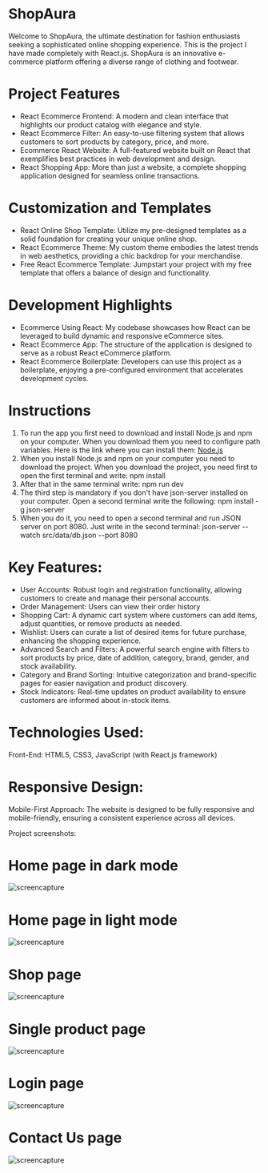 # ShopAura

Welcome to ShopAura, the ultimate destination for fashion enthusiasts seeking a sophisticated online shopping experience. This is the project I have made completely with React.js. ShopAura is an innovative e-commerce platform offering a diverse range of clothing and footwear. 


# Project Features
- React Ecommerce Frontend: A modern and clean interface that highlights our product catalog with elegance and style.
- React Ecommerce Filter: An easy-to-use filtering system that allows customers to sort products by category, price, and more.
- Ecommerce React Website: A full-featured website built on React that exemplifies best practices in web development and design.
- React Shopping App: More than just a website, a complete shopping application designed for seamless online transactions.

# Customization and Templates
- React Online Shop Template: Utilize my pre-designed templates as a solid foundation for creating your unique online shop.
- React Ecommerce Theme: My custom theme embodies the latest trends in web aesthetics, providing a chic backdrop for your merchandise.
- Free React Ecommerce Template: Jumpstart your project with my free template that offers a balance of design and functionality.

# Development Highlights
- Ecommerce Using React: My codebase showcases how React can be leveraged to build dynamic and responsive eCommerce sites.
- React Ecommerce App: The structure of the application is designed to serve as a robust React eCommerce platform.
- React Ecommerce Boilerplate: Developers can use this project as a boilerplate, enjoying a pre-configured environment that accelerates development cycles.

# Instructions
1. To run the app you first need to download and install Node.js and npm on your computer. When you download them you need to configure path variables. Here is the link where you can install them: [Node.js](https://nodejs.org/en)
2. When you install Node.js and npm on your computer you need to download the project. When you download the project, you need first to open the first terminal and write: npm install
3. After that in the same terminal write: npm run dev
4. The third step is mandatory if you don't have json-server installed on your computer. Open a second terminal write the following: npm install -g json-server
5. When you do it, you need to open a second terminal and run JSON server on port 8080. Just write in the second terminal: json-server --watch src/data/db.json --port 8080

# Key Features:
- User Accounts: Robust login and registration functionality, allowing customers to create and manage their personal accounts.
- Order Management: Users can view their order history
- Shopping Cart: A dynamic cart system where customers can add items, adjust quantities, or remove products as needed.
- Wishlist: Users can curate a list of desired items for future purchase, enhancing the shopping experience.
- Advanced Search and Filters: A powerful search engine with filters to sort products by price, date of addition, category, brand, gender, and stock availability.
- Category and Brand Sorting: Intuitive categorization and brand-specific pages for easier navigation and product discovery.
- Stock Indicators: Real-time updates on product availability to ensure customers are informed about in-stock items.

# Technologies Used:
Front-End: HTML5, CSS3, JavaScript (with React.js framework)

# Responsive Design:
Mobile-First Approach: The website is designed to be fully responsive and mobile-friendly, ensuring a consistent experience across all devices.

 Project screenshots:

# Home page in dark mode

![screencapture](public/dark-page.jpg)

# Home page in light mode

![screencapture](public/white-page.jpg)

# Shop page

![screencapture](public/shop-page.jpg)

# Single product page

![screencapture](public/cart-page.jpg)


# Login page

![screencapture](public/login-page.jpg)


# Contact Us page

![screencapture](public/contact-us.jpg)


